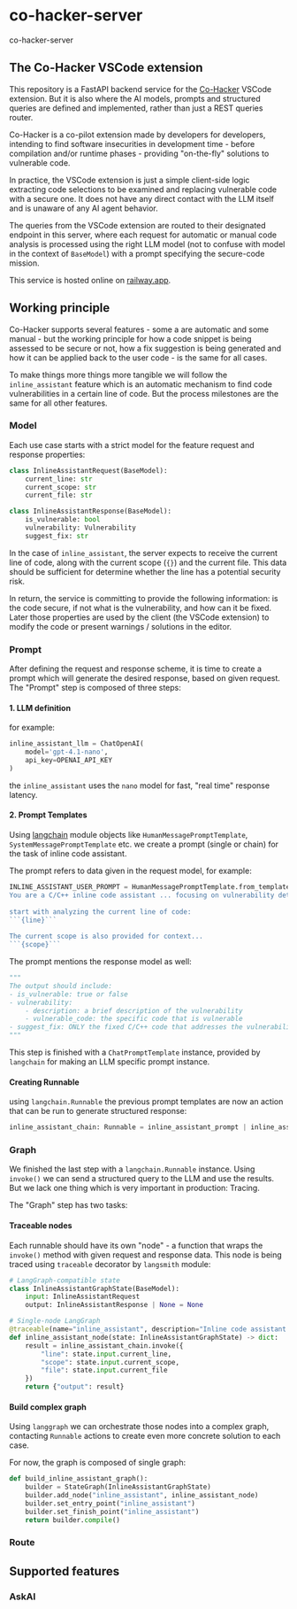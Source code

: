 # co-hacker-server
co-hacker-server

## The Co-Hacker VSCode extension

This repository is a FastAPI backend service for the [Co-Hacker](https://github.com/HeapHopper/co-hacker) VSCode extension. But it is also where the AI models, prompts and structured queries are defined and implemented, rather than just a REST queries router.

Co-Hacker is a co-pilot extension made by developers for developers, intending to find software insecurities in development time - before compilation and/or runtime phases - providing "on-the-fly" solutions to vulnerable code.

In practice, the VSCode extension is just a simple client-side logic extracting code selections to be examined and replacing vulnerable code with a secure one. It does not have any direct contact with the LLM itself and is unaware of any AI agent behavior.

The queries from the VSCode extension are routed to their designated endpoint in this server, where each request for automatic or manual code analysis is processed using the right LLM model (not to confuse with model in the context of `BaseModel`) with a prompt specifying the secure-code mission.

This service is hosted online on [railway.app](https://railway.com/).

## Working principle

Co-Hacker supports several features - some a are automatic and some manual - but the working principle for how a code snippet is being assessed to be secure or not, how a fix suggestion is being generated and how it can be applied back to the user code - is the same for all cases.

To make things more things more tangible we will follow the `inline_assistant` feature which is an automatic mechanism to find code vulnerabilities in a certain line of code. But the process milestones are the same for all other features.

### Model

Each use case starts with a strict model for the feature request and response properties:

```python
class InlineAssistantRequest(BaseModel):
    current_line: str
    current_scope: str
    current_file: str

class InlineAssistantResponse(BaseModel):
    is_vulnerable: bool
    vulnerability: Vulnerability
    suggest_fix: str
```

In the case of `inline_assistant`, the server expects to receive the current line of code, along with the current scope (`{}`) and the current file. This data should be sufficient for determine whether the line has a potential security risk.

In return, the service is committing to provide the following information: is the code secure, if not what is the vulnerability, and how can it be fixed. Later those properties are used by the client (the VSCode extension) to modify the code or present warnings / solutions in the editor.

### Prompt

After defining the request and response scheme, it is time to create a prompt which will generate the desired response, based on given request. The "Prompt" step is composed of three steps:

#### 1. LLM definition

for example:

```python
inline_assistant_llm = ChatOpenAI(
    model='gpt-4.1-nano',
    api_key=OPENAI_API_KEY
)
```

the `inline_assistant` uses the `nano` model for fast, "real time" response latency.

#### 2. Prompt Templates

Using [langchain](https://www.langchain.com/) module objects like `HumanMessagePromptTemplate`, `SystemMessagePromptTemplate` etc. we create a prompt (single or chain) for the task of inline code assistant.

The prompt refers to data given in the request model, for example:

```python
INLINE_ASSISTANT_USER_PROMPT = HumanMessagePromptTemplate.from_template("""
You are a C/C++ inline code assistant ... focusing on vulnerability detection and secure code.
                                                                        
start with analyzing the current line of code:
```{line}```
                                                                        
The current scope is also provided for context...
```{scope}```
```

The prompt mentions the response model as well:

```python
"""
The output should include:
- is_vulnerable: true or false
- vulnerability:
    - description: a brief description of the vulnerability
    - vulnerable_code: the specific code that is vulnerable
- suggest_fix: ONLY the fixed C/C++ code that addresses the vulnerability.
"""
```

This step is finished with a `ChatPromptTemplate` instance, provided by `langchain` for making an LLM specific prompt instance.

#### Creating Runnable

using `langchain.Runnable` the previous prompt templates are now an action that can be run to generate structured response:

```python
inline_assistant_chain: Runnable = inline_assistant_prompt | inline_assistant_llm.with_structured_output(InlineAssistantResponse)
```

### Graph

We finished the last step with a `langchain.Runnable` instance. Using `invoke()` we can send a structured query to the LLM and use the results. But we lack one thing which is very important in production: Tracing.

The "Graph" step has two tasks:

#### Traceable nodes

Each runnable should have its own "node" - a function that wraps the `invoke()` method with given request and response data. This node is being traced using `traceable` decorator by `langsmith` module:

```python
# LangGraph-compatible state
class InlineAssistantGraphState(BaseModel):
    input: InlineAssistantRequest
    output: InlineAssistantResponse | None = None  

# Single-node LangGraph
@traceable(name="inline_assistant", description="Inline code assistant for C/C++ vulnerabilities")
def inline_assistant_node(state: InlineAssistantGraphState) -> dict:
    result = inline_assistant_chain.invoke({
        "line": state.input.current_line,
        "scope": state.input.current_scope,
        "file": state.input.current_file
    })
    return {"output": result}
```

#### Build complex graph

Using `langgraph` we can orchestrate those nodes into a complex graph, contacting `Runnable` actions to create even more concrete solution to each case.

For now, the graph is composed of single graph:

```python
def build_inline_assistant_graph():
    builder = StateGraph(InlineAssistantGraphState)
    builder.add_node("inline_assistant", inline_assistant_node)
    builder.set_entry_point("inline_assistant")
    builder.set_finish_point("inline_assistant")
    return builder.compile()
```

### Route


## Supported features

### AskAI





